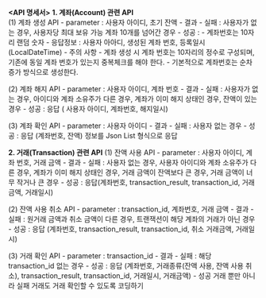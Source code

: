**<API 명세서>**
**1. 계좌(Account) 관련 API**<br/>
  (1) 계좌 생성 API
      - parameter : 사용자 아이디, 초기 잔액
      - 결과
          - 실패 : 사용자가 없는 경우, 사용자당 최대 보유 가능 계좌 10개를 넘어간 경우
          - 성공 :
              - 계좌번호는 10자리 랜덤 숫자
              - 응답정보 : 사용자 아아디, 생성된 계좌 번호, 등록일시 (LocalDateTime)
      - 주의 사항
          - 계좌 생성 시 계좌 번호는 10자리의 정수로 구성되며, 기존에 동일 계좌 번호가 있는지 중복체크를 해야 한다.
          - 기본적으로 계좌번호는 순차 증가 방식으로 생성한다.

  (2) 계좌 해지 API
      - parameter : 사용자 아이디, 계좌 번호
      - 결과 
        - 실패 : 사용자가 없는 경우, 아이디와 계좌 소유주가 다른 경우, 계좌가 이미 해지 상태인 경우, 잔액이 있는 경우
        - 성공 : 응답 ( 사용자 아이디, 계좌번호, 해지일시)

  (3) 계좌 확인 API
      - parameter : 사용자 아이디
      - 결과
        - 실패 : 사용자 없는 경우
        - 성공 : 응답 (계좌번호, 잔액) 정보를 Json List 형식으로 응답

**2. 거래(Transaction) 관련 API**
  (1) 잔액 사용 API
      - parameter : 사용자 아이디, 계좌 번호, 거래 금액
      - 결과
        - 실패 : 사용자 없는 경우, 사용자 아이디와 계좌 소유주가 다른 경우, 계좌가 이미 해지 상태인 경우, 거래 금액이 잔액보다 큰 경우, 거래 금액이 너무 작거나 큰 경우
        - 성공 : 응답(계좌번호, transaction_result, transaction_id, 거래금액, 거래일시)

  (2) 잔액 사용 취소 API
      - parameter : transaction_id, 계좌번호, 거래 금액
      - 결과
        - 실패 : 원거래 금액과 취소 금액이 다른 경우, 트랜잭션이 해당 계좌의 거래가 아닌 경우
        - 성공 : 응답 (계좌번호, transaction_result, transaction_id, 취소 거래금액, 거래일시)

  (3) 거래 확인 API
      - parameter : transaction_id
      - 결과
        - 실패 : 해당 transaction_id 없는 경우
        - 성공 : 응답 (계좌번호, 거래종류(잔액 사용, 잔액 사용 취소), transaction_result, transaction_id, 거래일시, 거래금액)
        - 성공 거래 뿐만 아니라 실패 거래도 거래 확인할 수 있도록 코딩하기

